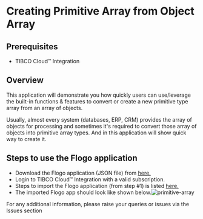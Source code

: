 #  Creating Primitive Array from Object Array

## Prerequisites
- TIBCO Cloud™ Integration

## Overview
This application will demonstrate you how quickly users can use/leverage the built-in functions & features to convert or create a new primitive type array from an array of objects. 

Usually, almost every system (databases, ERP, CRM) provides the array of objects for processing and sometimes it's required to convert those array of objects into primitive array types. And in this application will show quick way to create it. 

## Steps to use the Flogo application
- Download the Flogo application (JSON file) from [here.](https://github.com/TIBCOSoftware/tci-flogo/blob/master/samples/app-dev/Array-Operations/PrimitiveArray_from_ObjectArray/MP-PrimitiveArray-From-ObjectArray.json) 
- Login to TIBCO Cloud™ Integration with a valid subscription.
- Steps to import the Flogo application (from step #1) is listed [here.](https://github.com/TIBCOSoftware/tci-flogo/blob/master/samples/app-dev/readme.md)
- The imported Flogo app should look like shown below.![primitive-array](../../import-screenshots/MP-PrimitiveArray-From-ObjectArray.png)


For any additional information, please raise your queries or issues via the Issues section
